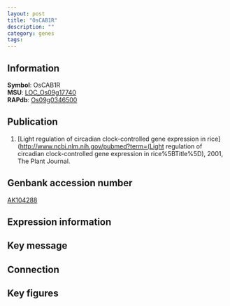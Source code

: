```yaml
---
layout: post
title: "OsCAB1R"
description: ""
category: genes
tags: 
---
```


## Information
__Symbol__: OsCAB1R  
__MSU__: [LOC_Os09g17740](http://rice.plantbiology.msu.edu/cgi-bin/ORF_infopage.cgi?orf=LOC_Os09g17740)  
__RAPdb__: [Os09g0346500](http://rapdb.dna.affrc.go.jp/viewer/gbrowse_details/irgsp1?name=Os09g0346500)  

## Publication
1. [Light regulation of circadian clock-controlled gene expression in rice](http://www.ncbi.nlm.nih.gov/pubmed?term=(Light regulation of circadian clock-controlled gene expression in rice%5BTitle%5D), 2001, The Plant Journal.

## Genbank accession number
[AK104288](http://www.ncbi.nlm.nih.gov/nuccore/AK104288)

## Expression information

## Key message

## Connection

## Key figures


